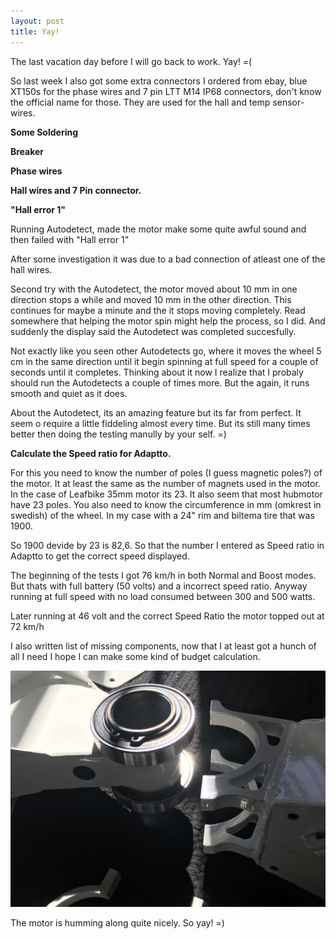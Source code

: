 ```yaml
---
layout: post
title: Yay!
---
```

The last vacation day before I will go back to work. Yay! =(

So last week I also got some extra connectors I ordered from ebay, blue XT150s for the phase wires and 7 pin LTT M14 IP68 connectors, don't know the official name for those. They are used for the hall and temp sensor-wires.

**Some Soldering**

**Breaker**

**Phase wires**

**Hall wires and 7 Pin connector.**

**"Hall error 1"**

Running Autodetect, made the motor make some quite awful sound and then failed with "Hall error 1"

After some investigation it was due to a bad connection of atleast one of the hall wires.

Second try with the Autodetect, the motor moved about 10 mm in one direction stops a while and moved 10 mm in the other direction. This continues for maybe a minute and the it stops moving completely. Read somewhere that helping the motor spin might help the process, so I did. And suddenly the display said the Autodetect was completed succesfully.

Not exactly like you seen other Autodetects go, where it moves the wheel 5 cm in the same direction until it begin spinning at full speed for a couple of seconds until it completes. Thinking about it now I realize that I probaly should run the Autodetects a couple of times more. But the again, it runs smooth and quiet as it does.

About the Autodetect, its an amazing feature but its far from perfect. It seem o require a little fiddeling almost every time. But its still many times better then doing the testing manully by your self. =)

**Calculate the Speed ratio for Adaptto.**

For this you need to know the number of poles (I guess magnetic poles?) of the motor. It at least the same as the number of magnets used in the motor. In the case of Leafbike 35mm motor its 23.  It also seem that most hubmotor have 23 poles. You also need to know the circumference in mm (omkrest in swedish) of the wheel. In my case with a 24" rim and biltema tire that was 1900.

So 1900 devide by 23 is 82,6. So that the number I entered as Speed ratio in Adaptto to get the correct speed displayed.

The beginning of the tests I got 76 km/h in both Normal and Boost modes. But thats with full battery (50 volts) and a incorrect speed ratio. Anyway running at full speed with no load consumed between 300 and 500 watts.

Later running at 46 volt and the correct Speed Ratio the motor topped out at 72 km/h

I also written list of missing components, now that I at least got a hunch of all I need I hope I can make some kind of budget calculation.



![Swingarm Ballbearings](/images/swingarm_ballbearings.jpg)

The motor is humming along quite nicely. So yay! =)
